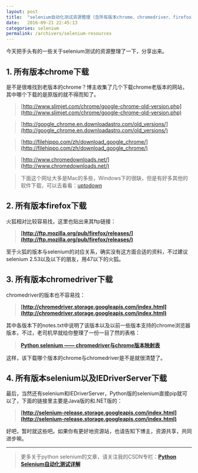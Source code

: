 ```yaml
---
layout: post
title:  "selenium自动化测试资源整理（含所有版本chrome、chromedriver、firefox下载链接）.md"
date:   2016-09-21 22:45:13
categories: selenium
permalink: /archivers/selenium-resources
---
```


今天把手头有的一些关于selenium测试的资源整理了一下，分享出来。


## **1. 所有版本chrome下载**

是不是很难找到老版本的chrome？博主收集了几个下载chrome老版本的网站，其中哪个下载的是原版的就不得而知了。

> [http://www.slimjet.com/chrome/google-chrome-old-version.php](http://www.slimjet.com/chrome/google-chrome-old-version.php)

> [http://google_chrome.en.downloadastro.com/old_versions/](http://google_chrome.en.downloadastro.com/old_versions/)

> [http://filehippo.com/zh/download_google_chrome/](http://filehippo.com/zh/download_google_chrome/)

> [http://www.chromedownloads.net/](http://www.chromedownloads.net/)

> 下面这个网址大多是Mac的多些，Windows下的很缺，但是有好多其他的软件下载，可以去看看：[uptodown](http://google-chrome.en.uptodown.com/mac/old)


## **2. 所有版本firefox下载**

火狐相对比较容易找，这里也贴出来其ftp链接：

> **[http://ftp.mozilla.org/pub/firefox/releases/](http://ftp.mozilla.org/pub/firefox/releases/)**

至于火狐的版本与selenium的对应关系，确实没有这方面合适的资料，不过建议selenium 2.53以及以下的朋友，用47以下的火狐。

## **3. 所有版本chromedriver下载**

chromedriver的版本也不容易找：

> **[http://chromedriver.storage.googleapis.com/index.html](http://chromedriver.storage.googleapis.com/index.html)**

其中各版本下的notes.txt中说明了该版本以及以前一些版本支持的chrome浏览器版本，不过，老司机早就给你整理了一份一目了然的表格：

> **[Python selenium —— chromedriver与chrome版本映射表](https://huilansame.github.io/huilansame.github.io/archivers/chromedriver-to-chrome-version)**

这样，该下载哪个版本的chrome与chromedriver是不是就很清楚了。

## **4. 所有版本selenium以及IEDriverServer下载**

最后，当然还有selenium和IEDriverServer，Python版的selenium直接pip就可以了，下面的链接里主要是Java版的和.NET版的：

> **[http://selenium-release.storage.googleapis.com/index.html](http://selenium-release.storage.googleapis.com/index.html)**


好吧，暂时就这些吧。如果你有更好地资源站，也请告知下博主，资源共享，共同进步嘛。

****

> 更多关于python selenium的文章，请关注我的CSDN专栏：**[Python Selenium自动化测试详解](http://blog.csdn.net/column/details/12694.html)**
